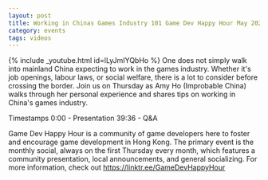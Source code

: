 ```yaml
---
layout: post
title: Working in Chinas Games Industry 101 Game Dev Happy Hour May 2020 Monthly
category: events
tags: videos
---
```


{% include _youtube.html id=lLyJmIYQbHo %}
One does not simply walk into mainland China expecting to work in the games industry. Whether it's job openings, labour laws, or social welfare, there is a lot to consider before crossing the border. Join us on Thursday as Amy Ho (Improbable China) walks through her personal experience and shares tips on working in China's games industry.

Timestamps
0:00 - Presentation
39:36 - Q&A

Game Dev Happy Hour is a community of game developers here to foster and encourage game development in Hong Kong. The primary event is the monthly social, always on the first Thursday every month, which features a community presentation, local announcements, and general socializing. For more information, check out https://linktr.ee/GameDevHappyHour
